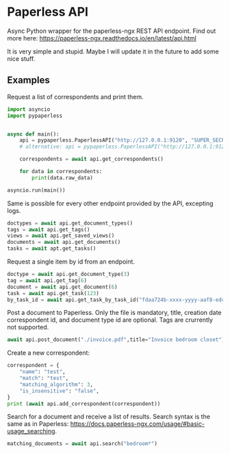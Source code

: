 # Paperless API

Async Python wrapper for the paperless-ngx REST API endpoint. Find out more here: https://paperless-ngx.readthedocs.io/en/latest/api.html

It is very simple and stupid. Maybe I will update it in the future to add some nice stuff.

## Examples

Request a list of correspondents and print them.

```python
import asyncio
import pypaperless


async def main():
    api = pypaperless.PaperlessAPI("http://127.0.0.1:9120", "SUPER_SECRET_API_TOKEN_HERE")
    # alternative: api = pypaperless.PaperlessAPI("http://127.0.0.1:9120", username="user", password="pass")

    correspondents = await api.get_correspondents()

    for data in correspondents:
        print(data.raw_data)

asyncio.run(main())
```

Same is possible for every other endpoint provided by the API, excepting logs.

```python
doctypes = await api.get_document_types()
tags = await api.get_tags()
views = await api.get_saved_views()
documents = await api.get_documents()
tasks = await apt.get_tasks()
```

Request a single item by id from an endpoint.
```python
doctype = await api.get_document_type(3)
tag = await api.get_tag(6)
document = await api.get_document(6)
task = await api.get_task(123)
by_task_id = await api.get_task_by_task_id("fdaa724b-xxxx-yyyy-aaf8-edc5c113c656")
```

Post a document to Paperless. Only the file is mandatory, title, creation date correspondent id, and document type id are optional. Tags are crurrently not supported.
```python
await api.post_document("./invoice.pdf",title="Invoice bedroom closet")
```

Create a new correspondent:
```python
correspondent = {
    "name": "test",
    "match": "test",
    "matching_algorithm": 3,
    "is_insensitive": "false",
}
print (await api.add_correspondent(correspondent))
```

Search for a document and receive a list of results. Search syntax is the same as in Paperless: https://docs.paperless-ngx.com/usage/#basic-usage_searching.
```python
matching_documents = await api.search("bedroom*")
```
